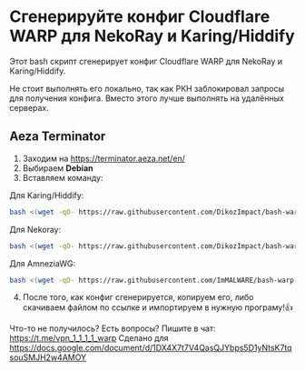 # Сгенерируйте конфиг Cloudflare WARP для NekoRay и Karing/Hiddify
Этот bash скрипт сгенерирует конфиг Cloudflare WARP для NekoRay и Karing/Hiddify.

Не стоит выполнять его локально, так как РКН заблокировал запросы для получения конфига. Вместо этого лучше выполнять на удалённых серверах.

## Aeza Terminator
1. Заходим на https://terminator.aeza.net/en/
2. Выбираем **Debian**
3. Вставляем команду:

Для Karing/Hiddify:
```bash
bash <(wget -qO- https://raw.githubusercontent.com/DikozImpact/bash-warp-generator/refs/heads/patch-1/warp_generator_karing.sh)
```
Для Nekoray:
```bash
bash <(wget -qO- https://raw.githubusercontent.com/DikozImpact/bash-warp-generator/refs/heads/patch-1/warp_generator_nekoray.sh)
```
Для AmneziaWG:
```bash
bash <(wget -qO- https://raw.githubusercontent.com/ImMALWARE/bash-warp-generator/main/warp_generator.sh)
```
4. После того, как конфиг сгенерируется, копируем его, либо скачиваем файлом по ссылке и импортируем в нужную програму!👍

Что-то не получилось? Есть вопросы? Пишите в чат: https://t.me/vpn_1_1_1_1_warp
Сделано для https://docs.google.com/document/d/1DX4X7t7V4QasQJYbps5D1yNtsK7tqsouSMJH2w4AMOY
